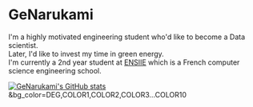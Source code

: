 # GeNarukami

I'm a highly motivated engineering student who'd like to become a Data scientist.
</br>
Later, I'd like to invest my time in green energy.
</br>
I'm currently a 2nd year student at [ENSIIE](https://www.ensiie.fr/) which is a French computer science engineering school.

[![GeNarukami's GitHub stats](https://github-readme-stats.vercel.app/api?username=GeNarukami)](https://github.com/anuraghazra/github-readme-stats)
&bg_color=DEG,COLOR1,COLOR2,COLOR3...COLOR10
